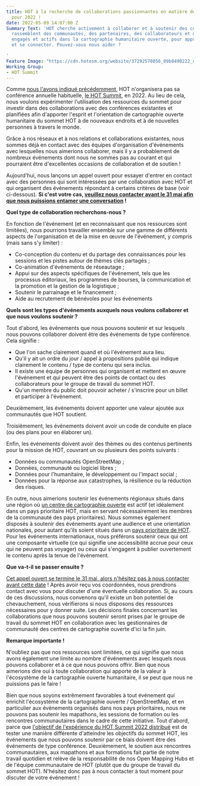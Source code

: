 ```yaml
---
title: HOT à la recherche de collaborations passionnantes en matière de conférences
  pour 2022 !
date: 2022-05-09 14:07:00 Z
Summary Text: 'HOT cherche activement à collaborer et à soutenir des conférences qui
  rassemblent des communautés, des partenaires, des collaborateurs et des partisans,
  engagés et actifs dans la cartographie humanitaire ouverte, pour apprendre, partager
  et se connecter. Pouvez-vous nous aider ?

'
Feature Image: "https://cdn.hotosm.org/website/37292578056_09b8490222_o-d357ef.jpg"
Working Group:
- HOT Summit
---
```


Comme [nous l'avons indiqué précédemment](https://summit.hotosm.org/), HOT n'organisera pas sa conférence annuelle habituelle, [le HOT Summit](https://summit.hotosm.org/), en 2022. Au lieu de cela, nous voulons expérimenter l'utilisation des ressources du sommet pour investir dans des collaborations avec des conférences existantes et planifiées afin d'apporter l'esprit et l'orientation de cartographie ouverte humanitaire du sommet HOT à de nouveaux endroits et à de nouvelles personnes à travers le monde.

Grâce à nos réseaux et à nos relations et collaborations existantes, nous sommes déjà en contact avec des équipes d'organisation d'événements avec lesquelles nous aimerions collaborer, mais il y a probablement de nombreux événements dont nous ne sommes pas au courant et qui pourraient être d'excellentes occasions de collaboration et de soutien !

Aujourd'hui, nous lançons un appel ouvert pour essayer d'entrer en contact avec des personnes qui sont intéressées par une collaboration avec HOT et qui organisent des événements répondant à certains critères de base (voir ci-dessous). **Si c'est votre cas, [veuillez nous contacter avant le 31 mai afin que nous puissions entamer une conversation](https://forms.gle/ton53h4gUD5VTqQC9) !**

**Quel type de collaboration recherchons-nous ?**

En fonction de l'événement (et en reconnaissant que nos ressources sont limitées), nous pourrions travailler ensemble sur une gamme de différents aspects de l'organisation et de la mise en œuvre de l'événement, y compris (mais sans s'y limiter) :
* Co-conception du contenu et du partage des connaissances pour les sessions et les pistes autour de thèmes clés partagés ;
* Co-animation d'événements de réseautage ;
* Appui sur des aspects spécifiques de l'événement, tels que les processus éditoriaux, les programmes de bourses, la communication et la promotion et la gestion de la logistique ;
* Soutenir le parrainage et le financement ;
* Aide au recrutement de bénévoles pour les événements

**Quels sont les types d'événements auxquels nous voulons collaborer et que nous voulons soutenir ?**

Tout d'abord, les événements que nous pouvons soutenir et sur lesquels nous pouvons collaborer doivent être des événements de type conférence. Cela signifie :
* Que l'on sache clairement quand et où l'événement aura lieu.
* Qu'il y ait un ordre du jour / appel à propositions publié qui indique clairement le contenu / type de contenu qui sera inclus.
* Il existe une équipe de personnes qui organisent et mettent en œuvre l'événement et qui peuvent être des points de contact ou des collaborateurs pour le groupe de travail du sommet HOT.
* Qu'un membre du public doit pouvoir acheter / s'inscrire pour un billet et participer à l'événement.

Deuxièmement, les événements doivent apporter une valeur ajoutée aux communautés que HOT soutient.

Troisièmement, les événements doivent avoir un code de conduite en place (ou des plans pour en élaborer un).

Enfin, les événements doivent avoir des thèmes ou des contenus pertinents pour la mission de HOT, couvrant un ou plusieurs des points suivants :
* Données ou communautés OpenStreetMap ;
* Données, communauté ou logiciel libres ;
* Données pour l'humanitaire, le développement ou l'impact social ;
* Données pour la réponse aux catastrophes, la résilience ou la réduction des risques.

En outre, nous aimerions soutenir les événements régionaux situés dans une région où [un centre de cartographie ouverte](https://www.hotosm.org/hubs/) est actif (et idéalement dans un pays prioritaire HOT, mais en servant nécessairement les membres de la communauté des pays prioritaires). Nous sommes également disposés à soutenir des événements ayant une audience et une orientation nationales, pour autant qu'ils soient situés dans un [pays prioritaire de HOT](https://wiki.openstreetmap.org/wiki/Humanitarian_OSM_Team/Priority_countries). Pour les événements internationaux, nous préférons soutenir ceux qui ont une composante virtuelle (ce qui signifie une accessibilité accrue pour ceux qui ne peuvent pas voyager) ou ceux qui s'engagent à publier ouvertement le contenu après la tenue de l'événement.

**Que va-t-il se passer ensuite ?**

[Cet appel ouvert se termine le 31 mai, alors n'hésitez pas à nous contacter avant cette date](https://forms.gle/ton53h4gUD5VTqQC9) ! Après avoir reçu vos coordonnées, nous prendrons contact avec vous pour discuter d'une éventuelle collaboration. Si, au cours de ces discussions, nous convenons qu'il existe un bon potentiel de chevauchement, nous vérifierons si nous disposons des ressources nécessaires pour y donner suite. Les décisions finales concernant les collaborations que nous pouvons soutenir seront prises par le groupe de travail du sommet HOT en collaboration avec les gestionnaires de communauté des centres de cartographie ouverte d'ici la fin juin.

**Remarque importante !**

N'oubliez pas que nos ressources sont limitées, ce qui signifie que nous avons également une limite au nombre d'événements avec lesquels nous pouvons collaborer et à ce que nous pouvons offrir. Bien que nous aimerions dire oui à toute collaboration qui apporte de la valeur à l'écosystème de la cartographie ouverte humanitaire, il se peut que nous ne puissions pas le faire !

Bien que nous soyons extrêmement favorables à tout événement qui enrichit l'écosystème de la cartographie ouverte / OpenStreetMap, et en particulier aux événements organisés dans nos pays prioritaires, nous ne pouvons pas soutenir les mapathons, les sessions de formation ou les rencontres communautaires dans le cadre de cette initiative. Tout d'abord, parce que [l'objectif de l'expérience du HOT Summit 2022 distribué](https://www.hotosm.org/updates/update-on-the-2022-and-2023-summits/) est de tester une manière différente d'atteindre les objectifs du sommet HOT, les événements que nous pouvons soutenir par ce biais doivent être des événements de type conférence. Deuxièmement, le soutien aux rencontres communautaires, aux mapathons et aux formations fait partie de notre travail quotidien et relève de la responsabilité de nos Open Mapping Hubs et de l'équipe communautaire de HOT (plutôt que du groupe de travail du sommet HOT). N'hésitez donc pas à nous contacter à tout moment pour discuter de votre événement !
